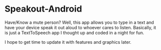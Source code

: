 # Speakout-Android
Have/Know a mute person? Well, this app allows you to type in a text and have your device speak it out aloud to whoever cares to listen. Basically, it is just a TextToSpeech app I thought up and coded in a night for fun.

I hope to get time to update it with features and graphics later.
